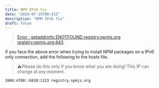 ```yaml
---
title: NPM IPv6 fix
date: "2019-07-15T00:41Z"
description: "NPM IPv6 fix"
draft: false
---
```


> [Error : getaddrinfo ENOTFOUND registry.npmjs.org registry.npmjs.org:443](https://stackoverflow.com/questions/39592908/error-getaddrinfo-enotfound-registry-npmjs-org-registry-npmjs-org443)

if you face the above error when trying to install NPM packages on a IPv6 only connection, add the following to the hosts file.

> ⚠️Please do this only If you know what you are doing! This IP can change at any moment.

```
2606:4700::6810:1123 registry.npmjs.org
```
